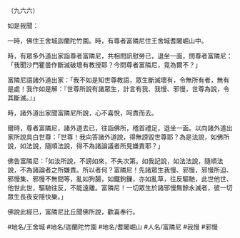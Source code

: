 （九六六）

如是我聞：

一時，佛住王舍城迦蘭陀竹園。時，有尊者富隣尼住王舍城耆闍崛山中。

時，有眾多外道出家詣尊者富隣尼，共相問訊慰勞已，退坐一面，問尊者富隣尼：「我聞沙門瞿曇作斷滅破壞有教授耶？今問尊者富隣尼，竟為爾不？」

富隣尼語諸外道出家：「我不如是知世尊教語，眾生斷滅壞有，令無所有者，無有是處！我作如是解：『世尊所說有諸眾生，計言有我、我慢、邪慢，世尊為說，令其斷滅。』」

時，諸外道出家聞富隣尼所說，心不喜悅，呵責而去。

爾時，尊者富隣尼，諸外道去已，往詣佛所，稽首禮足，退坐一面。以向諸外道出家所說具白世尊：「世尊！我向答諸外道說，得無謗毀世尊耶？為是法說，如佛所說，如法說，隨順法說，得不為諸論議者所見嫌責耶？」

佛告富隣尼：「如汝所說，不謗如來，不失次第。如我記說，如法法說，隨順法說，不為諸論者之所嫌責。所以者何？富隣尼！先諸眾生我慢、邪慢，邪慢所迫、邪慢集、邪慢不無間等，亂如狗腸，如鐵鉤鏁，亦如亂草，往反驅馳，此世他世、他世此世，驅馳往反，不能遠離。富隣尼！一切眾生於諸邪慢無餘永滅者，彼一切眾生長夜安隱快樂。」

佛說此經已，富隣尼比丘聞佛所說，歡喜奉行。

#地名/王舍城
#地名/迦蘭陀竹園
#地名/耆闍崛山
#人名/富隣尼
#我慢
#邪慢
